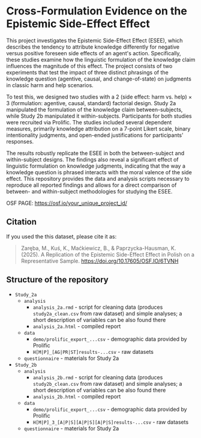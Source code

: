 # Cross-Formulation Evidence on the Epistemic Side-Effect Effect

This project investigates the Epistemic Side-Effect Effect (ESEE), which describes the tendency to attribute knowledge differently for negative versus positive foreseen side effects of an agent's action. Specifically, these studies examine how the linguistic formulation of the knowledge claim influences the magnitude of this effect. The project consists of two experiments that test the impact of three distinct phrasings of the knowledge question (agentive, causal, and change-of-state) on judgments in classic harm and help scenarios.

To test this, we designed two studies with a 2 (side effect: harm vs. help) × 3 (formulation: agentive, causal, standard) factorial design. Study 2a manipulated the formulation of the knowledge claim between-subjects, while Study 2b manipulated it within-subjects. Participants for both studies were recruited via Prolific. The studies included several dependent measures, primarily knowledge attribution on a 7-point Likert scale, binary intentionality judgments, and open-ended justifications for participants' responses.

The results robustly replicate the ESEE in both the between-subject and within-subject designs. The findings also reveal a significant effect of linguistic formulation on knowledge judgments, indicating that the way a knowledge question is phrased interacts with the moral valence of the side effect. This repository provides the data and analysis scripts necessary to reproduce all reported findings and allows for a direct comparison of between- and within-subject methodologies for studying the ESEE.

OSF PAGE: https://osf.io/your_unique_project_id/

## Citation

If you used the this dataset, please cite it as:

> Zaręba, M., Kuś, K., Maćkiewicz, B., & Paprzycka-Hausman, K. (2025). A Replication of the Epistemic Side-Effect Effect in Polish on a Representative Sample. https://doi.org/10.17605/OSF.IO/6TVNH

## Structure of the repository
- `Study_2a`
	- `analysis`
  		- `analysis_2a.rmd` - script for cleaning data (produces `study2a_clean.csv` from raw dataset) and simple analyses; a short description of variables can be also found there
  		- `analysis_2a.html` - compiled report 
	- `data`
		- `demo/prolific_export_...csv` - demographic data provided by Prolific
		- `H[M|P]_[AG|PR|ST]results-...csv` - raw datasets 
	- `questionnaire` - materials for Study 2a
- `Study_2b`
	- `analysis`
  		- `analysis_2b.rmd` - script for cleaning data (produces `study2b_clean.csv` from raw dataset) and simple analyses; a short description of variables can be also found there
  		- `analysis_2b.html` - compiled report 
	- `data`
		- `demo/prolific_export_...csv` - demographic data provided by Prolific
		- `H[M|P]_3_[A|P|S][A|P|S][A|P|S]results-...csv` - raw datasets
	- `questionnaire` - materials for Study 2a

